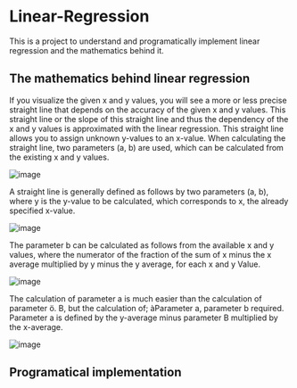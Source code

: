 # Linear-Regression

This is a project to understand and programatically implement linear regression and the mathematics behind it.

## The mathematics behind linear regression

If you visualize the given x and y values, you will see a more or less precise straight line that depends on the accuracy of the given x and y values. This straight line or the slope of this straight line and thus the dependency of the x and y values is approximated with the linear regression. This straight line allows you to assign unknown y-values to an x-value.
When calculating the straight line, two parameters (a, b) are used, which can be calculated from the existing x and y values.

![image](https://user-images.githubusercontent.com/76901165/112689908-30749380-8e7b-11eb-8545-c51c6aae1c1f.png)

A straight line is generally defined as follows by two parameters (a, b), where y is the y-value to be calculated, which corresponds to x, the already specified x-value.

![image](https://user-images.githubusercontent.com/76901165/112690603-5b131c00-8e7c-11eb-92ea-31d0d6420b09.png)

The parameter b can be calculated as follows from the available x and y values, where the numerator of the fraction of the sum of x minus the x average multiplied by y minus the y average, for each x and y Value. 

![image](https://user-images.githubusercontent.com/76901165/112690567-4a62a600-8e7c-11eb-9e2a-5c286601976c.png)

The calculation of parameter a is much easier than the calculation of parameter ö. B, but the calculation of; àParameter a, parameter b required. Parameter a is defined by the y-average minus parameter B multiplied by the x-average.

![image](https://user-images.githubusercontent.com/76901165/112690673-767e2700-8e7c-11eb-816c-5592ed559676.png)

## Programatical implementation



 

